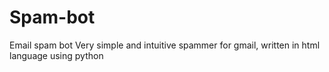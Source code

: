# Spam-bot
Email spam bot
Very simple and intuitive spammer for gmail, written in html language using python
